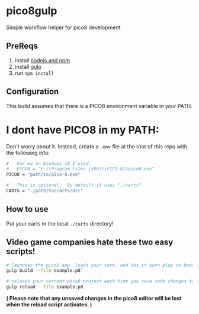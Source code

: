 # pico8gulp
Simple workflow helper for pico8 development

## PreReqs
1. install [nodejs and npm](http://www.nodejs.org)
2. install [gulp](https://gulpjs.com)
3. run ```npm install```  


## Configuration
This build assumes that there is a PICO8 environment variable in your PATH.

# I dont have PICO8 in my PATH:
Don't worry about it.  Instead, create a `.env` file at the root of this repo with the following info:

``` bash
#	For me on Windows 10 I used:
#	PICO8 = "C:/\Program Files (x86)/\PICO-8/\pico8.exe"
PICO8 = "path/to/pico-8.exe"

#	This is optional.  By default it uses "./carts"
CARTS = "./path/to/carts/dir"

```

## How to use
Put your carts in the local `./carts` directory!

##	Video game companies hate these two easy scripts!


```bash
# launches the pico8 app, loads your cart, and has it auto play on boot:
gulp build --file example.p8`
```


``` bash
# reloads your current pico8 project each time you save code changes to the cart file.
gulp reload --file example.p8
```
__( Please note that any unsaved changes in the pico8 editor will be lost when the reload script activates. )__
